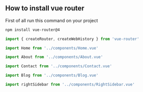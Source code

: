 ## How to install vue router
First of all run this command on your project
```bash
npm install vue-router@4
```

```javascript
import { createRouter, createWebHistory } from 'vue-router'

import Home from '../components/Home.vue'

import About from '../components/About.vue'

import Contact from '../components/Contact.vue'

import Blog from '../components/Blog.vue'

import rightSidebar from '../components/RightSidebar.vue'
```

